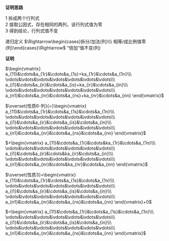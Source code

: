 **证明思路**    
    
1 拆成两个行列式    
2 提取公因式，存在相同的两列，该行列式值为零    
3 得到结论，行列式值不变    
    
递归定义 $\Rightarrow\begin{cases}拆分/加法(列)\\\ 相等/成比例值零(列)\end{cases}\Rightarrow$ “倍加”值不变(列)    
    
**证明**    
    
 $\begin{vmatrix}    
a_{11}&\cdots&a_{1r}&\cdots&a_{1s}+ka_{1r}&\cdots&a_{1n}\\\     
\vdots&\vdots&\vdots&\vdots&\vdots&\vdots&\vdots\\\     
a_{i1}&\cdots&a_{ir}&\cdots&a_{is}+ka_{ir}&\cdots&a_{in}\\\     
\vdots&\vdots&\vdots&\vdots&\vdots&\vdots&\vdots\\\     
a_{n1}&\cdots&a_{nr}&\cdots&a_{ns}+ka_{nr}&\cdots&a_{nn}    
\end{vmatrix}$     
    
 $\overset{性质6-列}{=}\begin{vmatrix}    
a_{11}&\cdots&a_{1r}&\cdots&a_{1s}&\cdots&a_{1n}\\\     
\vdots&\vdots&\vdots&\vdots&\vdots&\vdots&\vdots\\\     
a_{i1}&\cdots&a_{ir}&\cdots&a_{is}&\cdots&a_{in}\\\     
\vdots&\vdots&\vdots&\vdots&\vdots&\vdots&\vdots\\\     
a_{n1}&\cdots&a_{nr}&\cdots&a_{ns}&\cdots&a_{nn}    
\end{vmatrix}$     
    
 $+\begin{vmatrix}    
a_{11}&\cdots&a_{1r}&\cdots&ka_{1r}&\cdots&a_{1n}\\\     
\vdots&\vdots&\vdots&\vdots&\vdots&\vdots&\vdots\\\     
a_{i1}&\cdots&a_{ir}&\cdots&ka_{ir}&\cdots&a_{in}\\\     
\vdots&\vdots&\vdots&\vdots&\vdots&\vdots&\vdots\\\     
a_{n1}&\cdots&a_{nr}&\cdots&ka_{nr}&\cdots&a_{nn}    
\end{vmatrix}$     
    
 $\overset{性质3}=\begin{vmatrix}    
a_{11}&\cdots&a_{1r}&\cdots&a_{1s}&\cdots&a_{1n}\\\     
\vdots&\vdots&\vdots&\vdots&\vdots&\vdots&\vdots\\\     
a_{i1}&\cdots&a_{ir}&\cdots&a_{is}&\cdots&a_{in}\\\     
\vdots&\vdots&\vdots&\vdots&\vdots&\vdots&\vdots\\\     
a_{n1}&\cdots&a_{nr}&\cdots&a_{ns}&\cdots&a_{nn}    
\end{vmatrix}+0$     
    
 $=\begin{vmatrix}    
a_{11}&\cdots&a_{1r}&\cdots&a_{1s}&\cdots&a_{1n}\\\     
\vdots&\vdots&\vdots&\vdots&\vdots&\vdots&\vdots\\\     
a_{i1}&\cdots&a_{ir}&\cdots&a_{is}&\cdots&a_{in}\\\     
\vdots&\vdots&\vdots&\vdots&\vdots&\vdots&\vdots\\\     
a_{n1}&\cdots&a_{nr}&\cdots&a_{ns}&\cdots&a_{nn}    
\end{vmatrix}$     
    
